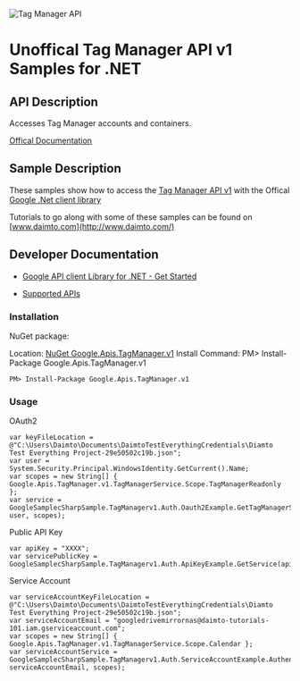 ﻿![Tag Manager API](https://www.gstatic.com/images/branding/product/1x/googleg_32dp.png)

# Unoffical Tag Manager API v1 Samples for .NET  

## API Description

Accesses Tag Manager accounts and containers.

[Offical Documentation](https://developers.google.com/tag-manager/api/v1/)

## Sample Description

These samples show how to access the [Tag Manager API v1](https://developers.google.com/tag-manager/api/v1/) with the Offical [Google .Net client library](https://github.com/google/google-api-dotnet-client)

Tutorials to go along with some of these samples can be found on [www.daimto.com](http://www.daimto.com/)

## Developer Documentation

* [Google API client Library for .NET - Get Started](https://developers.google.com/api-client-library/dotnet/get_started)

* [Supported APIs](https://developers.google.com/api-client-library/dotnet/apis/)

### Installation

NuGet package:

Location: [NuGet Google.Apis.TagManager.v1](https://www.nuget.org/packages/Google.Apis.TagManager.v1)
Install Command: PM>  Install-Package Google.Apis.TagManager.v1

```
PM> Install-Package Google.Apis.TagManager.v1
```

### Usage

OAuth2
```
var keyFileLocation = @"C:\Users\Daimto\Documents\DaimtoTestEverythingCredentials\Diamto Test Everything Project-29e50502c19b.json";
var user = System.Security.Principal.WindowsIdentity.GetCurrent().Name;
var scopes = new String[] { Google.Apis.TagManager.v1.TagManagerService.Scope.TagManagerReadonly };
var service = GoogleSamplecSharpSample.TagManagerv1.Auth.Oauth2Example.GetTagManagerService(keyFileLocation, user, scopes);
```

Public API Key

```
var apiKey = "XXXX";
var servicePublicKey = GoogleSamplecSharpSample.TagManagerv1.Auth.ApiKeyExample.GetService(apiKey);
```

Service Account
```
var serviceAccountKeyFileLocation = @"C:\Users\Daimto\Documents\DaimtoTestEverythingCredentials\Diamto Test Everything Project-29e50502c19b.json";
var serviceAccountEmail = "googledrivemirrornas@daimto-tutorials-101.iam.gserviceaccount.com";
var scopes = new String[] { Google.Apis.TagManager.v1.TagManagerService.Scope.Calendar };            
var serviceAccountService = GoogleSamplecSharpSample.TagManagerv1.Auth.ServiceAccountExample.AuthenticateServiceAccount(serviceAccountKeyFileLocation, serviceAccountEmail, scopes);
```
